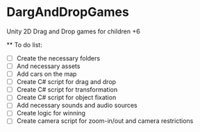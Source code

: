 # DargAndDropGames
Unity 2D Drag and Drop games for children +6

** To do list:
-[ ] Create the necessary folders
-[ ] And necessary assets
-[ ] Add cars on the map
-[ ] Create C# script for drag and drop
-[ ] Create C# script for transformation
-[ ] Create C# script for object fixation
-[ ] Add necessary sounds and audio sources
-[ ] Create logic for winning
-[ ] Create camera script for zoom-in/out and camera restrictions

